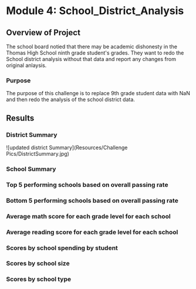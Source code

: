 # Module 4: School_District_Analysis

## Overview of Project
The school board notied that there may be academic dishonesty in the Thomas High School ninth grade student's grades. They want to redo the School district analysis without that data and report any changes from original anlaysis.

### Purpose 
The purpose of this challenge is to replace 9th grade student data with NaN and then redo the analysis of the school district data.

## Results
### District Summary
![updated district Summary](Resources/Challenge Pics/DistrictSummary.jpg)

### School Summary

### Top 5 performing schools based on overall passing rate

### Bottom 5 performing schools based on overall passing rate
### Average math score for each grade level for each school
### Average reading score for each grade level for each school
### Scores by school spending by student
### Scores by school size
### Scores by school type

